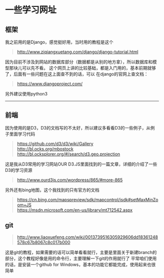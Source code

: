 # 一些学习网址

## 框架
我之前用的是Django，感觉挺好用，当时用的教程是这个

>http://www.ziqiangxuetang.com/django/django-tutorial.html  

因为目前不涉及到网站的数据库部分（数据都是从别的地方拿），所以数据库和模型那块儿可以先不看。
这个网页上讲的比较基础，都是入门用的，基本前期就够了，后面有一些问题在这上面查不到的话，可以
在django的官网上查文档：

>https://www.djangoproject.com/

另外建议使用python3

---

## 前端
因为使用的是D3，D3的文档写的不太好，所以建议多看看D3的一些例子，从例子里面学习代码  
>https://github.com/d3/d3/wiki/Gallery  
http://bl.ocks.org/mbostock  
http://bl.ocksplorer.org/#/search/d3.geo.projection  

这是我从D3常用的学习网站OUR D3.JS里面找到的一篇文章，详细的介绍了一些D3的学习资源
>http://www.ourd3js.com/wordpress/865/#more-865

另外还有bing地图，这个我找到的只有官方的文档
>https://cn.bing.com/mapspreview/sdk/mapcontrol/isdk#setMaxMinZoom+JS  
https://msdn.microsoft.com/en-us/library/mt712542.aspx

## git
>http://www.liaoxuefeng.com/wiki/0013739516305929606dd18361248578c67b8067c8c017b000  

这是git的教程，如果需要的话可以简单看看就行，主要是里面关于新建branch的部分，这个教程好像是用的命令行，主要理解一下git的作用就行了
平常咱们使用的话，是安装一个github for Windows，基本的功能它都能完成，使用起来也很简单

